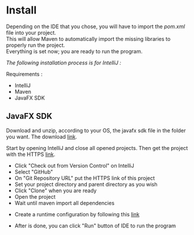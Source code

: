 # Install

Depending on the IDE that you chose, you will have to import the _pom.xml_ file into your project.  
This will allow Maven to automatically import the missing libraries to properly run the project.  
Everything is set now; you are ready to run the program.

*The following installation process is for IntelliJ :*  

Requirements :
- IntelliJ
- Maven
- JavaFX SDK

## JavaFX SDK
Download and unzip, according to your OS, the javafx sdk file in the folder you want.
The download [link](https://gluonhq.com/products/javafx/).

Start by opening IntelliJ and close all opened projects.
Then get the project with the HTTPS [link](https://github.com/ksylva/GroundTruthWikiExtractorG6_2021.git).
  - Click "Check out from Version Control" on IntelliJ
  - Select "GitHub"
  - On "Git Repository URL" put the HTTPS link of this project
  - Set your project directory and parent directory as you wish
  - Click "Clone" when you are ready
  - Open the project
  - Wait until maven import all dependencies
 
 * Create a runtime configuration by following this [link](https://www.jetbrains.com/help/idea/javafx.html#vm-options)
  + After is done, you can click "Run" button of IDE to run the program